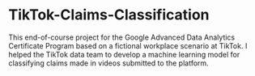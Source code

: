 # TikTok-Claims-Classification
This end-of-course project for the Google Advanced Data Analytics Certificate Program based on a fictional workplace scenario at TikTok. I helped the TikTok data team to develop a machine learning model for classifying claims made in videos submitted to the platform.
